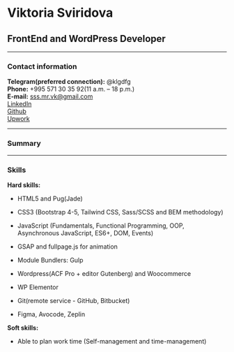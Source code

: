 # Viktoria Sviridova
## FrontEnd and WordPress Developer
* * *
### Contact information
**Telegram(preferred connection):** @klgdfg  
**Phone:** +995 571 30 35 92(11 a.m. – 18 p.m.)  
**E-mail:** sss.mr.vk@gmail.com  
[LinkedIn](https://www.linkedin.com/in/flsviridova/)  
[Github](https://github.com/klgdf)  
[Upwork](https://www.linkedin.com/in/flsviridova/)  
* * *
### Summary
* * *
### Skills
**Hard skills:**
  - HTML5 and Pug(Jade)
  - CSS3 (Bootstrap 4-5, Tailwind CSS, Sass/SCSS and BEM methodology)
  - JavaScript (Fundamentals, Functional Programming, OOP, Asynchronous JavaScript, ES6+, DOM, Events)
  - GSAP and fullpage.js for animation
  - Module Bundlers: Gulp

  - Wordpress(ACF Pro + editor Gutenberg) and Woocommerce
  - WP Elementor

  - Git(remote service - GitHub, Bitbucket)

  - Figma, Avocode, Zeplin

**Soft skills:**
  - Able to plan work time (Self-management and time-management)


